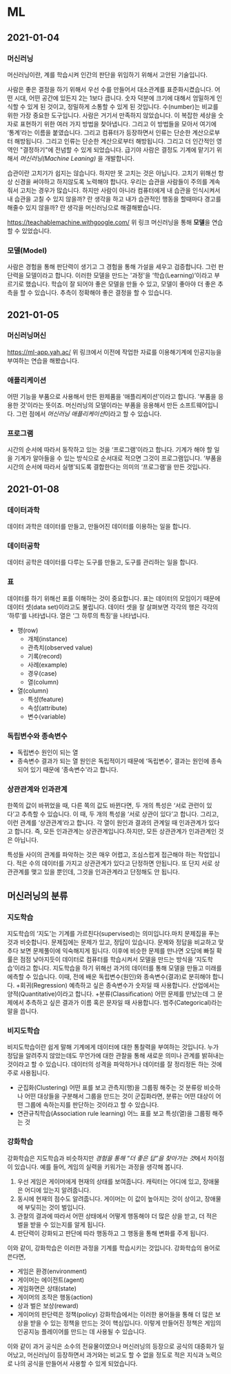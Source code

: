# ML

## 2021-01-04

### 머신러닝

머신러닝이란, 계를 학습시켜 인간의 판단을 위임하기 위해서 고안된 기술입니다.

사람은 좋은 결정을 하기 위해서 우선 수를 만들어서 대소관계를 표준화시켰습니다. 어떤 시대, 어떤 공간에 있든지 2는 1보다 큽니다. 숫자 덕분에 크기에 대해서 엄밀하게 인식할 수 있게 된 것이고, 정밀하게 소통할 수 있게 된 것입니다. 수(number)는 비교를 위한 가장 중요한 도구입니다. 사람은 거기서 만족하지 않았습니다. 이 복잡한 세상을 숫자로 표현하기 위한 여러 가지 방법을 찾아냅니다. 그리고 이 방법들을 모아서 여기에 ‘통계’라는 이름을 붙였습니다. 그리고 컴퓨터가 등장하면서 인류는 단순한 계산으로부터 해방됩니다. 그리고 인류는 단순한 계산으로부터 해방됩니다. 그리고 더 인간적인 영역인 "결정하기"에 전념할 수 있게 되었습니다. 급기야 사람은 결정도 기계에 맡기기 위해서 *머신러닝(Machine Leaning)* 을 개발합니다.

습관이란 고치기가 쉽지는 않습니다. 하지만 못 고치는 것은 아닙니다. 고치기 위해선 항상 신경을 써야하고 하지않도록 노력해야 합니다. 우리는 습관을 사람들이 주의를 계속 줘서 고치는 경우가 많습니다. 하지만 사람이 아니라 컴퓨터에게 내 습관을 인식시켜서 내 습관을 고칠 수 있지 않을까? 란 생각을 하고 내가 습관적인 행동을 할때마다 경고를 해줄수 있지 않을까? 란 생각을 머신러닝으로 해결해봤습니다.

https://teachablemachine.withgoogle.com/
위 링크 머신러닝을 통해 **모델**을 연습할 수 있었습니다.

### 모델(Model)
사람은 경험을 통해 판단력이 생기고 그 경험을 통해 가설을 세우고 검증합니다. 그런 판단력을 모델이라고 합니다. 이러한 모델을 만드는 '과정'을 ‘학습(Learning)’이라고 부르기로 했습니다. 학습이 잘 되어야 좋은 모델을 만들 수 있고, 모델이 좋아야 더 좋은 추측을 할 수 있습니다. 추측이 정확해야 좋은 결정을 할 수 있습니다.

## 2021-01-05

### 머신러닝머신
https://ml-app.yah.ac/
위 링크에서 이전에 작업한 자료를 이용해기계에 인공지능을 부여하는 연습을 해봤습니다.

### 애플리케이션
어떤 기능을 부품으로 사용해서 만든 완제품을 ‘애플리케이션’이라고 합니다. '부품을 응용한 것’이라는 뜻이죠. 머신러닝의 모델이라는 부품을 응용해서 만든 소프트웨어입니다. 그런 점에서 *머신러닝 애플리케이션*이라고 할 수 있습니다.

### 프로그램

시간의 순서에 따라서 동작하고 있는 것을 ‘프로그램’이라고 합니다. 기계가 해야 할 일을 기계가 알아들을 수 있는 방식으로 순서대로 적으면 그것이 프로그램입니다. ‘부품을 시간의 순서에 따라서 실행’되도록 결합한다는 의미의 ‘프로그램’을 만든 것입니다.

## 2021-01-08

### 데이터과학

데이터 과학은 데이터를 만들고, 만들어진 데이터를 이용하는 일을 합니다.

### 데이터공학

데이터 공학은 데이터를 다루는 도구를 만들고, 도구를 관리하는 일을 합니다.

### 표

데이터를 하기 위해선 표를 이해하는 것이 중요합니다. 표는 데이터의 모임이기 때문에 데이터 셋(data set)이라고도 불립니다. 데이터 셋을 잘 살펴보면 각각의 행은 각각의 ‘하루’를 나타냅니다. 열은 ‘그 하루의 특징’을 나타냅니다.

+ 행(row)
  + 개체(instance)
  + 관측치(observed value)
  + 기록(record)
  + 사례(example)
  + 경우(case)
  + 열(column)
+ 열(column)
  + 특성(feature)
  + 속성(attribute)
  + 변수(variable)
  
### 독립변수와 종속변수
  
 + 독립변수
  원인이 되는 열
 + 종속변수
결과가 되는 열
원인은 독립적이기 때문에 ‘독립변수’, 결과는 원인에 종속되어 있기 때문에 ‘종속변수'라고 합니다.

### 상관관계와 인과관계

한쪽의 값이 바뀌었을 때, 다른 쪽의 값도 바뀐다면, 두 개의 특성은 ‘서로 관련이 있다’고 추측할 수 있습니다. 이 때, 두 개의 특성을 ‘서로 상관이 있다’고 합니다. 그리고, 이런 관계를 ‘상관관계’라고 합니다.
각 열이 원인과 결과의 관계일 때 인과관계가 있다고 합니다.
즉, 모든 인과관계는 상관관계입니다.하지만, 모든 상관관계가 인과관계인 것은 아닙니다.

특성들 사이의 관계를 파악하는 것은 매우 어렵고, 조심스럽게 접근해야 하는 작업입니다. 적은 수의 데이터를 가지고 상관관계가 있다고 단정하면 안됩니다. 또 단지 서로 상관관계를 맺고 있을 뿐인데, 그것을 인과관계라고 단정해도 안 됩니다.

## 머신러닝의 분류

### 지도학습

지도학습의 ‘지도'는 기계를 가르친다(supervised)는 의미입니다.마치 문제집을 푸는 것과 비슷합니다. 문제집에는 문제가 있고, 정답이 있습니다. 문제와 정답을 비교하고 맞추다 보면 문제풀이에 익숙해지게 됩니다. 이후에 비슷한 문제를 만나면 오답에 빠질 확률은 점점 낮아지듯이 데이터로 컴퓨터를 학습시켜서 모델을 만드는 방식을 ‘지도학습’이라고 합니다. 지도학습을 하기 위해선 과거의 데이터를 통해 모델을 만들고 미래를 에측할 수 있습니다. 이때, 전에 배운 독립변수(원인)와 종속변수(결과)로 분히해야 합니다.
+회귀(Regression)
예측하고 싶은 종속변수가 숫자일 때 사용합니다. 산업에서는 양적(Quantitative)이라고 합니다.
+분류(Classification)
어떤 문제를 만났는데 그 문제에서 추측하고 싶은 결과가 이름 혹은 문자일 때 사용합니다. 범주(Categorical)라는 말을 씁니다.

### 비지도학습

비지도학습이란 쉽게 말해 기계에게 데이터에 대한 통찰력을 부여하는 것입니다. 누가 정답을 알려주지 않았는데도 무언가에 대한 관찰을 통해 새로운 의미나 관계를 밝혀내는 것이라고 할 수 있습니다. 데이터의 성격을 파악하거나 데이터를 잘 정리정돈 하는 것에 주로 사용됩니다.
+ 군집화(Clustering)
어떤 표를 보고 관측지(행)을 그룹핑 해주는 것
분류랑 비슷하나 어떤 대상들을 구분해서 그룹을 만드는 것이 군집화라면, 분류는 어떤 대상이 어떤 그룹에 속하는지를 판단하는 것이라고 할 수 있습니다.
+ 연관규칙학습(Association rule learning)
어느 표를 보고 특성(열)을 그룹핑 해주는 것

### 강화학습

강화학습은 지도학습과 비슷하지만 *경험을 통해 “더 좋은 답”을 찾아가는 것*에서 차이점이 있습니다.
예를 들어, 게임의 실력을 키워가는 과정을 생각해 봅니다.
1. 우선 게임은 게이머에게 현재의 상태를 보여줍니다. 캐릭터는 어디에 있고, 장애물은 어디에 있는지 알려줍니다.
2. 동시에 현재의 점수도 알려줍니다. 게이머는 이 값이 높아지는 것이 상이고, 장애물에 부딪히는 것이 벌입니다.
3. 관찰의 결과에 따라서 어떤 상태에서 어떻게 행동해야 더 많은 상을 받고, 더 적은 벌을 받을 수 있는지를 알게 됩니다.
4. 판단력이 강화되고 판단에 따라 행동하고 그 행동을 통해 변화를 주게 됩니다.

이와 같이, 강화학습은 이러한 과정을 기계를 학습시키는 것입니다. 강화학습의 용어로 쓴다면,
+ 게임은 환경(environment)
+ 게이머는 에이전트(agent)
+ 게임화면은 상태(state)
+ 게이머의 조작은 행동(action)
+ 상과 벌은 보상(reward)
+ 게이머의 판단력은 정책(policy)
강화학습에서는 이러한 용어들을 통해 더 많은 보상을 받을 수 있는 정책을 만드는 것이 핵심입니다. 이렇게 만들어진 정책은 게임의 인공지능 플레이어를
만드는 데 사용될 수 있습니다.


이와 같이 과거 공식은 소수의 전유물이였으나 머신러닝의 등장으로 공식의 대중화가 일어났고, 머신러닝이 등장하면서 과거와는 비교도 할 수 없을 정도로 적은 지식과 노력으로 나의 공식을 만들어서 사용할 수 있게 되었습니다. 


